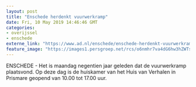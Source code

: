 ```yaml
---
layout: post
title: "Enschede herdenkt vuurwerkramp"
date: Fri, 10 May 2019 14:46:46 GMT
categories: 
- overijssel 
- enschede 
externe_link: "https://www.ad.nl/enschede/enschede-herdenkt-vuurwerkramp~a2be2b46b/"
feature_image: "https://images1.persgroep.net/rcs/o6nmhr7va4dG6hw3hZWTs68SveA/diocontent/123327089/_fitwidth/400/?appId=21791a8992982cd8da851550a453bd7f&quality=0.7"
---
```


ENSCHEDE - Het is maandag negentien jaar geleden dat de vuurwerkramp plaatsvond. Op deze dag is de huiskamer van het Huis van Verhalen in Prismare geopend van 10.00 tot 17.00 uur.
